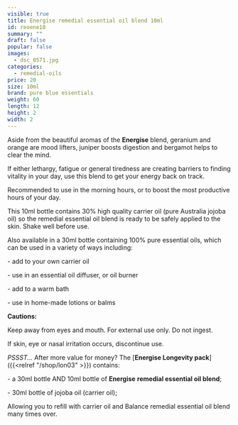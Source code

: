 ```yaml
---
visible: true
title: Energise remedial essential oil blend 10ml
id: reoene10
summary: ""
draft: false
popular: false
images:
  - dsc_0571.jpg
categories:
  - remedial-oils
price: 20
size: 10ml
brand: pure blue essentials
weight: 60
length: 12
height: 2
width: 2
---
```

Aside from the beautiful aromas of the **Energise** blend, geranium and orange are mood lifters, juniper boosts digestion and bergamot helps to clear the mind.

If either lethargy, fatigue or general tiredness are creating barriers to finding vitality in your day, use this blend to get your energy back on track.

Recommended to use in the morning hours, or to boost the most productive hours of your day.

This 10ml bottle contains 30% high quality carrier oil (pure Australia jojoba oil) so the remedial essential oil blend is ready to be safely applied to the skin. Shake well before use.

Also available in a 30ml bottle containing 100% pure essential oils, which can be used in a variety of ways including:

\- add to your own carrier oil

\- use in an essential oil diffuser, or oil burner

\- add to a warm bath

\- use in home-made lotions or balms

**Cautions:**

Keep away from eyes and mouth. For external use only. Do not ingest.

If skin, eye or nasal irritation occurs, discontinue use.



*PSSST...* After more value for money? The [**Energise Longevity pack**]({{<relref "/shop/lon03" >}}) contains:

\- a 30ml bottle AND 10ml bottle of **Energise** **remedial essential oil blend**;

\- 30ml bottle of jojoba oil (carrier oil);

Allowing you to refill with carrier oil and Balance remedial essential oil blend many times over.